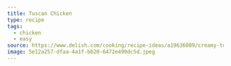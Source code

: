 ```yaml
---
title: Tuscan Chicken
type: recipe
tags:
  - chicken
  - easy
source: https://www.delish.com/cooking/recipe-ideas/a19636089/creamy-tuscan-chicken-recipe/
image: 5e12a257-dfaa-4a1f-bb20-6472e499dc5d.jpeg
---
```

